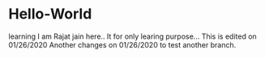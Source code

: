 # Hello-World
learning
I am Rajat jain here..
It for only learing purpose...
This is edited on 01/26/2020
Another changes on 01/26/2020 to test another branch.
